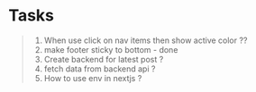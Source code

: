 # Tasks

> 1. When use click on nav items then show active color ??
> 2. make footer sticky to bottom - done
> 3. Create backend for latest post ?
> 4. fetch data from backend api ?
> 5. How to use env in nextjs ?
